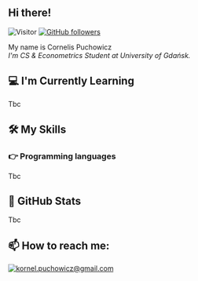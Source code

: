 
<!-- <h2 align='center'>Cornelis Puchowicz @ Laxmena</h2>
<p align='center'><b>Graduate Student at University of Illinois at Chicago</b></p> -->

<h2>Hi there! </h2>

![Visitor](https://visitor-badge.laobi.icu/badge?page_id=CornelisPuchowicz.CornelisPuchowicz) [![GitHub followers](https://img.shields.io/github/followers/CornelisPuchowicz.svg?style=social&label=Follow&maxAge=2592000)](https://github.com/CornelisPuchowicz?tab=followers)

My name is Cornelis Puchowicz <br>
<i>I'm CS & Econometrics Student at University of Gdańsk.</i> 



<h2>💻 I'm Currently Learning</h2>

Tbc

## 🛠️ My Skills

### 👉 Programming languages


Tbc



<h2>👀 GitHub Stats</h2>

Tbc


<h2>📫 How to reach me:</h2>

<a href="mailto:kornel.puchowicz@gmail.com">![kornel.puchowicz@gmail.com](https://img.shields.io/badge/Gmail-D14836?style=for-the-badge&logo=gmail&logoColor=white)</a> 



